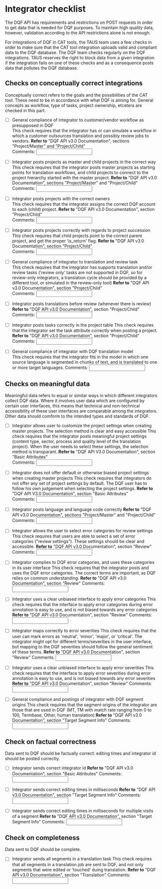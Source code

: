 # Integrator checklist
The DQF API has requirements and restrictions on POST requests in order to get data that is needed for DQF purposes. To maintain high quality data, however, validation according to the API restrictions alone is not enough.

For integrations of DQF in CAT tools, the TAUS team uses a few checks in order to make sure that the CAT tool integration uploads valid and compliant data to the DQF database. The DQF team checks regularly on the DQF integrations. TAUS reserves the right to block data from a given integration if the integration fails on one of these checks and as a consequence posts data that pollutes the DQF database.

## Checks on conceptually correct integrations
Conceptually correct refers to the goals and the possibilities of the CAT tool. These need to be in accordance with what DQF is aiming for. General concepts as workflow, type of tasks, project ownership, etcetera are checked in this part.

- [ ] General compliance of integrator to customer/vendor workflow as presupposed in DQF<br/>
This check requires that the integrator has or can simulate a workflow in which a customer outsources translation and possibly review jobs to vendors.
**Refer to** "DQF API v3.0 Documentation", sections "Project/Master" and "Project/Child"<br/>
Comments: <input type="text" id="GeneralWorkflowCompliance"/>

- [ ] Integrator posts projects as master and child projects in the correct way<br/>
This check requires that the integrator posts master projects as starting points for translation workflows, and child projects to connect to the project hierarchy started with the master project.
**Refer to** "DQF API v3.0 Documentation", sections "Project/Master" and "Project/Child"<br/>
Comments: <input type="text" id="MasterChildCompliance"/>

- [ ] Integrator posts projects with the correct owners<br/>
This check requires that the integrator assigns the correct DQF account to each (child) project.
**Refer to** "DQF API v3.0 Documentation", section "Project/Child"<br/>
Comments: <input type="text" id="OwnershipCompliance"/>

- [ ] Integrator posts projects correctly with regards to project succession<br>
This check requires that child projects point to the correct parent project, and get the proper 'is_return' flag.
**Refer to** "DQF API v3.0 Documentation", section "Project/Child"<br/>
Comments: <input type="text" id="SuccessionCompliance"/>

- [ ] General compliance of integrator to translation and review task<br/>
This check requires that the integrator has supports translation and/or review tasks ('review only' tasks are not supported in DQF, so for review-only integrators, a translation cycle should be provided by a different tool, or simulated in the review-only tool)
**Refer to** "DQF API v3.0 Documentation", section "Project/Child"<br/>
Comments: <input type="text" id="SuccessionCompliance"/>

- [ ] Integrator posts translations before review (whenever there is review)
**Refer to** "DQF API v3.0 Documentation", section "Project/Child"<br/>
Comments: <input type="text" id="TaskCompliance"/>

- [ ] Integrator posts tasks correctly in the project table
This check requires that the integrator set the task attribute correctly when posting a project.
**Refer to** "DQF API v3.0 Documentation", section "Project/Child"<br/>
Comments: <input type="text" id="TaskCompliance"/>

- [ ] General compliance of integrator with DQF translation model<br/>
This check requires that the integrator fits in the model in which one source language is segmented in chunks of text, and is translated to one or more target languages.
Comments: <input type="text" id="TaskCompliance"/>

## Checks on meaningful data
Meaningful data refers to equal or similar ways in which different integrators collect DQF data. Where it involves user data which are configured by certain user interfaces, this means that technical and non-technical accessibility of these user interfaces are comparable among the integrators. Other data should comform to the intended types and standards of DQF.

- [ ] Integrator allows user to customize the project settings when creating master projects. The selection method is clear and easy accessible
This check requires that the integrator posts meaningful project settings (content type, sector, process and quality level of the translation project). When the user needs to select these settings, the selection method is transparant.
**Refer to** "DQF API V3.0 Documentation", section "Basic Attributes"<br/>
Comments: <input type="text" id="ProjectsettingsAccess"/>

- [ ] Integrator does not offer default or otherwise biased project settings when creating master projects
This check requires that integrators do not offer any set of project settings by default. The DQF user has to follow his own judgement when selecting the project settings.
**Refer to** "DQF API V3.0 Documentation", section "Basic Attributes"<br/>
Comments: <input type="text" id="ProjectsettingsSelection"/>

- [ ] Integrator posts language and language code correctly
**Refer to** "DQF API v3.0 Documentation", sections "Project/Master" and "Project/Child"<br/>
Comments: <input type="text" id="LanguageCode"/>

- [ ] Integrator allows the user to select error categories for review settings
This check requires that users are able to select a set of error categories ("review settings"). These settings should be clear and accessible.
**Refer to** "DQF API v3.0 Documentation", section "Review"
Comments: <input type="text" id="SelectableErrorCategories"/>

- [ ] Integrator complies to DQF error categories, and uses these categories in its user interface
This check requires that the integrator posts and uses the DQF error categories. The correct terms are important, as DQF relies on common understanding.
**Refer to** "DQF API v3.0 Documentation", section "Review"
Comments: <input type="text" id="DQFErrorCategores"/>

- [ ] Integrator uses a clear unbiased interface to apply error categories
This check requires that the interface to apply error categories during error annotation is easy to use, and is not biased towards any error categories
**Refer to** "DQF API v3.0 Documentation", section "Review"
Comments: <input type="text" id="UnbiasedErrorCategories"/>

- [ ] Integrator maps correctly to error severities
This check requires that the user can mark errors as 'neutral', 'minor', 'major', or 'critical'. The integrator might opt for different terms/severities in the user interface, but mapping to the DQF severities should follow the general sentiment of these terms.
**Refer to** "DQF API v3.0 Documentation", section "Review"
Comments: <input type="text" id="DQFErrorSeverities"/>

- [ ] Integrator uses a clear unbiased interface to apply error severities
This check requires that the interface to apply error severities during error annotation is easy to use, and is not biased towards any error severities
**Refer to** "DQF API v3.0 Documentation", section "Review"
Comments: <input type="text" id="UnbiasedErrorSeverities"/>

- [ ] General compliance and postings of integrator with DQF segment origins 
This check requires that the segment origins of the integrator are those that are used in DQF (MT, TM with match rate ranging from 0 to 100, Termbase, Other, human translation)
**Refer to** "DQF API v3.0 Documentation", section "Target Segment Info"
Comments: <input type="text" id="SegmentOrigin"/>

## Check on factual correctness
Data sent to DQF should be factually correct: editing times and integrator id should be posted correctly.

- [ ] Integrator sends correct integrator id
**Refer to** "DQF API v3.0 Documentation", section "Basic Attributes"
Comments: <input type="text" id="IntegratorID"/>

- [ ] Integrator sends correct editing times in milliseconds
**Refer to** "DQF API v3.0 Documentation", section "Target Segment Info"
Comments: <input type="text" id="EditingTime"/>

- [ ] Integrator sends correct editing times in milliseconds for multiple visits of a segment
**Refer to** "DQF API v3.0 Documentation", section "Target Segment Info"
Comments: <input type="text" id="EditingTimeAccumulation"/>

## Check on completeness
Data sent to DQF should be complete.

- [ ] Integrator sends all segments in a translation task
This check requires that all segments in a translation job are sent to DQF, and not only segments that were edited or 'touched' duing translation.
**Refer to** "DQF API v3.0 Documentation", section "Translation"
Comments: <input type="text" id="CompleteSegments"/>
